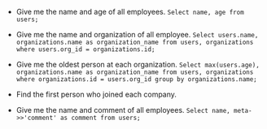 * Give me the name and age of all employees.
`Select name, age from users;`

* Give me the name and organization of all employee.
`Select users.name, organizations.name as organization_name from users, organizations where users.org_id = organizations.id;`

* Give me the oldest person at each organization.
`Select max(users.age), organizations.name as organization_name from users, organizations where organizations.id = users.org_id group by organizations.name;`

* Find the first person who joined each company.

* Give me the name and comment of all employees.
`Select name, meta->>'comment' as comment from users;`



